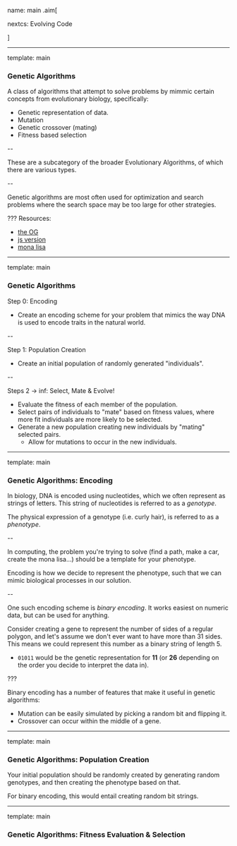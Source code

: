 name: main
.aim[<div>
  nextcs: Evolving Code
  </div>]

---
template: main

### Genetic Algorithms

A class of algorithms that attempt to solve problems by mimmic certain concepts from evolutionary biology, specifically:
* Genetic representation of data.
* Mutation
* Genetic crossover (mating)
* Fitness based selection

--

These are a subcategory of the broader Evolutionary Algorithms, of which there are various types.

--

Genetic algorithms are most often used for optimization and search problems where the search space may be too large for other strategies.


???
Resources:
- [the OG](http://boxcar2d.com/about.html)
- [js version](http://homer.stuy.edu/~dw/boxcar/)
- [mona lisa](https://rogerjohansson.blog/2008/12/07/genetic-programming-evolution-of-mona-lisa/)

---
template: main

### Genetic Algorithms

Step 0: Encoding
* Create an encoding scheme for your problem that mimics the way DNA is used to encode traits in the natural world.

--

Step 1: Population Creation
* Create an initial population of randomly generated "individuals".

--

Steps 2 -> inf: Select, Mate & Evolve!
* Evaluate the fitness of each member of the population.
* Select pairs of individuals to "mate" based on fitness values, where more fit individuals  are more likely to be selected.
* Generate a new population creating new individuals by "mating" selected pairs.
  - Allow for mutations to occur in the new individuals.

---
template: main

### Genetic Algorithms: Encoding

In biology, DNA is encoded using nucleotides, which we often represent as strings of letters. This string of nucleotides is referred to as a _genotype_.

The physical expression of a genotype (i.e. curly hair), is referred to as a _phenotype_.

--

In computing, the problem you're trying to solve (find a path, make a car, create the mona lisa...) should be a template for your phenotype.

Encoding is how we decide to represent the phenotype, such that we can mimic biological processes in our solution.

--

One such encoding scheme is _binary encoding_. It works easiest on numeric data, but can be used for anything.

Consider creating a gene to represent the number of sides of a regular polygon, and let's assume we don't ever want to have more than 31 sides. This means we could represent this number as a binary string of length 5.
* `01011` would be the genetic representation for **11** (or **26** depending on the order you decide to interpret the data in).

???

Binary encoding has a number of features that make it useful in genetic algorithms:
* Mutation can be easily simulated by picking a random bit and flipping it.
* Crossover can occur within the middle of a gene.

---
template: main

### Genetic Algorithms: Population Creation

Your initial population should be randomly created by generating random genotypes, and then creating the phenotype based on that.

For binary encoding, this would entail creating random bit strings.

---
template: main

### Genetic Algorithms: Fitness Evaluation & Selection
